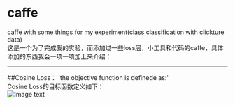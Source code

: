 # caffe
caffe with some things for my experiment(class  classification with clickture data)<br>
这是一个为了完成我的实验，而添加过一些loss层，小工具和代码的caffe，具体添加的东西我会一项一项加上来介绍：<br>
***

##Cosine Loss：
'the objective function is definede as:'<br>
Cosine Loss的目标函数定义如下：<br>
![Image text](https://raw.github.com/yourName/repositpry/master/yourprojectName/img-folder/test.jpg)
